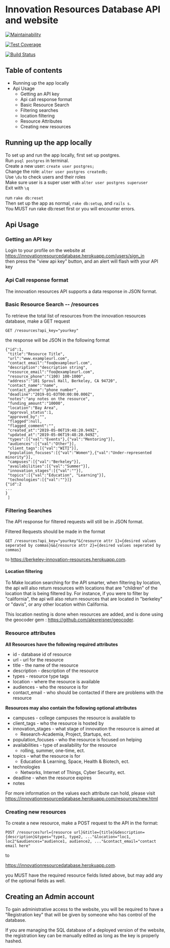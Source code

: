 # Innovation Resources Database API and website

[![Maintainability](https://api.codeclimate.com/v1/badges/b9caa915bcbf59ff9007/maintainability)](https://codeclimate.com/github/katrinapriya/lime/maintainability)

[![Test Coverage](https://api.codeclimate.com/v1/badges/b9caa915bcbf59ff9007/test_coverage)](https://codeclimate.com/github/katrinapriya/lime/test_coverage)

[![Build Status](https://travis-ci.org/katrinapriya/lime.svg?branch=master)](https://travis-ci.org/katrinapriya/lime)

## Table of contents

* Running up the app locally
* Api Usage
    * Getting an API key
    * Api call response format
    * Basic Resource Search
    * Filtering searches
    * location filtering
    * Resource Attributes    
    * Creating new resources
## Running up the app locally
To set up and run the app locally, first set up postgres.  
Run `psql postgres` in terminal.   
Create a new user: `create user postgres;`  
Change the role: `alter user postgres createdb;`  
Use `\du` to check users and their roles  
Make sure user is a super user with `alter user postgres superuser`  
Exit with `\q`

run `rake db:reset`  
Then set up the app as normal, `rake db:setup`, and `rails s`.  
You MUST run rake db:reset first or you will encounter errors. 
## Api Usage
### Getting an API key
Login to your profile on the website at   
https://innovationresourcedatabase.herokuapp.com/users/sign_in  
then press the "view api key" button, and an alert will flash with your API key

### Api Call response format
The innovation resources API supports a data response in JSON format.
### Basic Resource Search -- /resources
To retrieve the total list of resources from the innovation resources database, make a GET request 
```
GET /resources?api_key="yourkey"
```

the response will be JSON in the following format

```[
{"id":1,  
 "title":"Resource Title",   
 "url":"www.exampleurl.com",   
 "contact_email":"foo@exampleurl.com",   
 "description":"description string",   
 "resource_email":"foo@exampleurl.com",   
 "resource_phone":"(100) 100-1000",   
 "address":"101 Sproul Hall, Berkeley, CA 94720",   
 "contact_name":"name",   
 "contact_phone":"phone number",   
 "deadline":"2019-01-03T00:00:00.000Z",   
 "notes":"any notes on the resource",   
 "funding_amount":"10000",   
 "location":"Bay Area",   
 "approval_status":1,   
 "approved_by":"",   
 "flagged":null,   
 "flagged_comment":"",   
 "created_at":"2019-05-06T19:48:20.949Z",   
 "updated_at":"2019-05-06T19:48:20.949Z",   
 "types":[{"val":"Events"},{"val":"Mentoring"}],   
 "audiences":[{"val":"Other"}],   
 "client_tags":[{"val":"WITI"}],  
 "population_focuses":[{"val":"Women"},{"val":"Under-represented minority"}],   
 "campuses":[{"val":"Berkeley"}],   
 "availabilities":[{"val":"Summer"}],   
 "innovation_stages":[{"val":""}],   
 "topics":[{"val":"Education", "Learning"}],   
 "technologies":[{"val":""}]}  
{"id":2   
...
}
 ]
 ```

### Filtering Searches
The API response for filtered requests will still be in JSON format.

Filtered Requests should be made in the format
```
GET /resources?api_key="yourkey"&{resource attr 1}={desired values seperated by commas}&&{resource attr 2}={desired values seperated by commas}

```
to 
https://berkeley-innovation-resources.herokuapp.com.
#### Location filtering
To Make location searching for the API smarter, when filtering by location, the api will also return resources with 
locations that are "children" of the location that is being filtered by. For instance, if you were to filter by "california", the api
will also return resources that are located in "berkeley" or "davis", or any other location within California.

This location nesting is done when resources are added, and is done using the geocoder gem : https://github.com/alexreisner/geocoder.
### Resource attributes
**All Resources have the following required attributes**
* id - database id of resource
* url - url for the resource
* title - the name of the resource
* description - description of the resource
* types - resource type tags
* location - where the resource is available
* audiences - who the resource is for 
* contact_email - who should be contacted if there are problems with the resource

**Resources may also contain the following optional attributes**
* campuses - college campuses the resource is available to
* client_tags - who the resource is hosted by
* innovation_stages - what stage of innovation the resource is aimed at 
    * Research-Academia, Project, Startups, ect.
* population_focuses - who the resource is focused on helping
* availabilities - type of availability for the resource
    * rolling, summer, one-time, ect. 
* topics - what the resource is for
    * Education & Learning, Space, Health & Biotech, ect. 
* technologies
    * Networks, Internet of Things, Cyber Security, ect.
* deadline - when the resource expires
* notes 

For more information on the values each attribute can hold, please visit
https://innovationresourcedatabase.herokuapp.com/resources/new.html

### Creating new resources
To create a new resource, make a POST request to the API in the format:
```
POST /resources?url={resource url}&title={title}&description={description}&types="type1, type2, ..."&location="loc1, loc2"&audiences="audience1, audience2, ..."&contact_email="contact email here"

```
to 

https://innovationresourcedatabase.herokuapp.com.

you MUST have the required resource fields listed above, but may add any of the optional fields as well.

## Creating an Admin account

To gain administrative access to the website, you will be required to have a "Registration key" that will be given by someone who has control of the database.

If you are managing the SQL database of a deployed version of the website, the registration key can be manually edited as long as the key is properly hashed.
